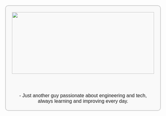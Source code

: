 <div style="border: 2px solid #ccc; padding: 20px; width: fit-content; margin: 20px auto; text-align: center; border-radius: 10px; background-color: #f9f9f9;">

  <img src="https://media.tenor.com/_6WdoVlu7a8AAAAM/demon-slayer.gif" height="200px" style="width: 100%;" />

  <br /><br />

  <span style="font-family: Arial, sans-serif; font-size: 16px;">
    - Just another guy passionate about engineering and tech, always learning and improving every day.
  </span>

</div>
